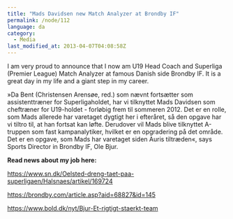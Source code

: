 ```yaml
---
title: "Mads Davidsen new Match Analyzer at Brondby IF"
permalink: /node/112
language: da
category:
  - Media
last_modified_at: 2013-04-07T04:08:58Z
---
```


I am very proud to announce that I now am U19 Head Coach and Superliga (Premier League) Match Analyzer at famous Danish side Brondby IF. It is a great day in my life and a giant step in my career.

»Da Bent (Christensen Arensøe, red.) som nævnt fortsætter som assistenttræner for Superligaholdet, har vi tilknyttet Mads Davidsen som cheftræner for U19-holdet - forløbig frem til sommeren 2012. Det er en rolle, som Mads allerede har varetaget dygtigt her i efteråret, så den opgave har vi tiltro til, at han fortsat kan løfte. Derudover vil Mads blive tilknyttet A-truppen som fast kampanalytiker, hvilket er en opgradering på det område. Det er en opgave, som Mads har varetaget siden Auris tiltræden«, says Sports Director in Brondby IF, Ole Bjur.

**Read news about my job here:**

<https://www.sn.dk/Oelsted-dreng-taet-paa-superligaen/Halsnaes/artikel/169724>

<https://brondby.com/article.asp?aid=68827&id=145>

<https://www.bold.dk/nyt/Bjur-Et-rigtigt-staerkt-team>
